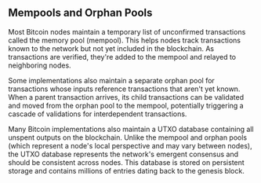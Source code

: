 ## Mempools and Orphan Pools

Most Bitcoin nodes maintain a temporary list of unconfirmed transactions called the memory pool (mempool). This helps nodes track transactions known to the network but not yet included in the blockchain. As transactions are verified, they're added to the mempool and relayed to neighboring nodes.

Some implementations also maintain a separate orphan pool for transactions whose inputs reference transactions that aren't yet known. When a parent transaction arrives, its child transactions can be validated and moved from the orphan pool to the mempool, potentially triggering a cascade of validations for interdependent transactions.

Many Bitcoin implementations also maintain a UTXO database containing all unspent outputs on the blockchain. Unlike the mempool and orphan pools (which represent a node's local perspective and may vary between nodes), the UTXO database represents the network's emergent consensus and should be consistent across nodes. This database is stored on persistent storage and contains millions of entries dating back to the genesis block.